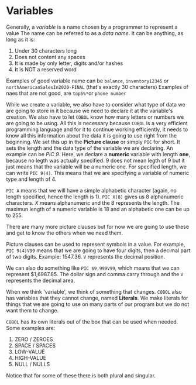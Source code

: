 # Variables

Generally, a *variable* is a name chosen by a programmer to represent a value
The name can be referred to as a *data name*. It can be anything, as long as it is:

1. Under 30 characters long
2. Does not content any spaces
3. It is made by only letter, digits and/or hashes
4. It is NOT a reserved word

Examples of good variable name can be `balance`, `inventory12345` or `northAmericanSalesIn2020-FINAL` (that's exactly 30 characters)
Examples of naes that are not good, are `top5%*`or `phone number`

While we create a variable, we also have to consider what type of data we are going to store in it because we need
to declare it at the variable's creation. We also have to let `COBOL` know how many letters or numbers we are going
to be using. All this is necessary because `COBOL` is a very efficient programming language and for it to continue
working efficiently, it needs to know all this information about the data it is going to use right from the beginning.
We set this up in the **Picture clause** or simply `PIC` for short. It sets the length and the data type of the variable
we are declaring. An example can be *PIC 9*. Here, we declare a **numeric** variable with length **one**, because no legth was
actually specified. 9 does not mean legth of 9 but it just means that the variable will be a numeric one. For specified length,
we can write `PIC 9(4)`. This means that we are specifying a variable of numeric type and length of 4.

`PIC A` means that we will have a simple alphabetic character (again, no length specified, hence the length is 1).
`PIC X(8)` gives us 8 alphanumeric characters. *X* means alphanumeric and the 8 represents the length.
The maximun length of a numeric variable is 18 and an alphabetic one can be up to 255.

There are many more picture clauses but for now we are going to use these and get to know the others when we need them.

Picture clauses can be used to represent symbols in a value. For example, `PIC 9(4)V99` means that we are going to have
four digits, then a decimal part of two digits. Example: 1547.36. `V` represents the decimal position.

We can also do something like `PIC $9,999V99`, which means that we can represent $1,6987.85. The dollar sign and comma carry
through and the `V` represents the decimal area. 

When we think 'variable', we think of something that changes. `COBOL` also has variables that they cannot change, named
**Literals**. We make literals for things that we are going to use on many parts of our program but we do not want them
to change. 

`COBOL` has its own literals out of the box that can be used when needed. Some examples are:
1. ZERO / ZEROES
2. SPACE / SPACES
3. LOW-VALUE
4. HIGH-VALUE
5. NULL / NULLS

Notice that for some of these there is both plural and singular.